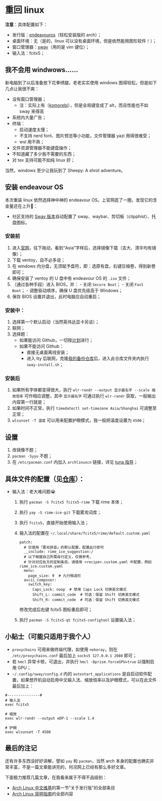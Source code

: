 # 重回 linux

**注意**：具体配置如下：
- 发行版：[endeavouros](https://endeavouros.com/)（轻松安装版的 arch）；
- 桌面环境：无（是的，linux 可以没有桌面环境，但是依然能用图形软件！）；
- 窗口管理器：[sway](swaywm.org)（用的是 vim 键位）；
- 输入法：fcitx5；

## 我不会用 windwows……
新电脑到了以后准备放下花拳绣腿，老老实实使用 windows 图得轻松，但是如下几点让我很不爽：
  - 没有窗口管理器；
    - 注：实际上有（[komorebi](https://lgug2z.github.io/komorebi/)），但是全局键变成了 alt，而且性能也不如 sway 来得高
  - 系统内大量广告；
  - 终端：
    - 启动速度太慢；
    - 不支持 nerd font、图片预览等小功能，文件管理器 yazi 用得很难受；
    - wsl 用不熟；
  - 文件资源管理器不能键盘操作；
  - 不知道藏了多少我不需要的东西；
  - 对 tex 支持可能不如纯 linux 好；

当然，windows 至少让我玩到了 Sheepy: A shrot adventure。

## 安装 endeavour OS
本次重装 linux 依然选择神中神的 endeavour OS。上官网逛了一圈，发现它的含金量还在上升🤣：
  - 社区支持的 [Sway 版本](https://github.com/EndeavourOS-Community-Editions/sway)自动配置了 sway、waybar、剪切板（clipphist）、托盘图标。

### 安装前
  1. 进入[官网](https://endeavouros.com/)，往下拖动，看到“Asia”字样后，选择镜像下载（吉大、清华均有镜像）；
  2. 下载 ventoy，自不必多说；
  3. 在 windows 内分盘，无须赋予盘符，即：选原有盘，右键压缩卷，得到新卷即可；
  4. 确保安装了 ventoy 的 U 盘中有 endeavour OS 的 `.iso` 文件；
  5. （通过各种手段）进入 BIOS，并：
    - 关闭 `Secure Boot`；
    - 关闭 `Fast Boot`；
    - 调整驱动顺序，确保 U 盘优先级高于 Windows；
  6. 保存 BIOS 设置并退出，此时电脑应自动重启；

### 安装中：
  1. 选择第一个默认启动（当然英伟达显卡另谈）；
  2. 联网；
  3. 选择题： 
     - 如果能访问 Github，一切按[计划](https://github.com/EndeavourOS-Community-Editions/sway)进行；
     - 如果不能访问 Github：
       - 直接无桌面离线安装；
       - 进入 tty 后联网，克隆[我的备份仓库](https://codeberg.org/fup6m3vj0/endeavours-os-sway-edition)后，进入此仓库文件夹内执行 `sway-install.sh`；

### 安装后
  1. 如果所有字体都变得很大，执行 `wlr-randr --output 显示器名字 --scale 缩放倍率` 可作相应调整，其中 `显示器名字` 可通过执行 `wlr-randr` 获取，一般输出内容第一行就是；
  2. 如果时间不正常，执行 `timedatectl set-timezone Asia/Shanghai` 可调整至正常；
  3. `wlsunset -T 温度` 可以用来配置护眼模式，我一般把温度设置为 `4500`；

## 设置
  1. 改镜像不题；
  2. `pacman -Syyu` 不题；
  3. 在 `/etc/pacman.conf` 内加入 `archlinuxcn` 链接，详见 [tuna 指导](https://mirrors.tuna.tsinghua.edu.cn/help/archlinuxcn/)；

## 具体文件的配置（见[仓库](https://codeberg.org/fup6m3vj0/dotfiles)）：
  - 输入法：老大难问题😭
    1. 执行 `pacman -S fcitx5 fcitx5-rime` 下载 rime 本体；
    2. 执行 `yay -S rime-ice-git` 下载雾凇词库；
    4. 执行 `fcitx5`，直接开始使用输入法；
    3. 输入法的配置在 `~/.local/share/fcitx5/rime/default.custom.yaml`

       ```
       patch:
         # 仅使用「雾凇拼音」的默认配置，配置此行即可
         __include: rime_ice_suggestion:/
         # 以下根据自己所需自行定义，仅做参考。
         # 针对对应处方的定制条目，请使用 <recipe>.custom.yaml 中配置，例如 rime_ice.custom.yaml
         menu:  
           page_size: 9  # 九行候选栏
         ascii_composer:
           switch_key:
             Caps_Lock: noop  # 禁用 Caps Lock 切换英文模式
             Shift_L: commit_code  # 可选：保留 Shift 切换英文模式
             Shift_R: commit_code  # 可选：保留 Shift 切换英文模式
        ```
       修改完成后右键 fcitx5 图标重启即可；

    5. 执行 `pacman -S fcitx5-qt fcitx5-configtool` 设置输入法；

## 小贴士（可能只适用于我个人）
- `proxychains` 可用来做终端代理，如使用 `nekoray`，则在 `/etc/proxychains.conf` 最后加上 `socks5 127.0.0.1 2080` 即可；
- 若 `hmcl` 异常卡顿，可退出，并执行 `hmcl -Dprism.forceGPU=true` 以强制启用 GPU；
- `~/.config/sway/config.d` 内的 `autostart_applications` 是自启动软件配置，如果想开机自动启用中文输入法、缩放倍率以及护眼模式，可以在此文件最后加上：

```
#---------------#
# 输入法
exec fcitx5

# 缩放
exec wlr-randr --output eDP-1 --scale 1.4

# 护眼
exec wlsunset -T 4500
```

## 最后的注记
还有许多东西没好好讲解，譬如 `yay` 和 `pacman`，当然 arch 本身的配置也确实非常丰富，不是一篇文章能讲完的，何况网上已经有那么多好文章。

下面极力推荐几篇文章，在我看来属于不得不品级别：
- [Arch Linux 中文维基](https://wiki.archlinuxcn.org/)的第一节“关于发行版”的全部条目
- [Arch Linux 简明指南](https://arch.icekylin.online/)的全部内容
